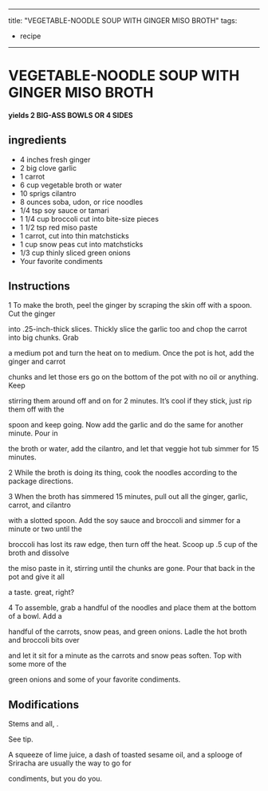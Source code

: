 
---
title: "VEGETABLE-NOODLE SOUP WITH GINGER MISO BROTH"
tags:
  - recipe
---
# VEGETABLE-NOODLE SOUP WITH GINGER MISO BROTH



#### yields  2 BIG-ASS BOWLS OR 4 SIDES


## ingredients
* 4 inches fresh ginger 
* 2 big clove garlic 
* 1 carrot 
* 6 cup vegetable broth or water 
* 10 sprigs cilantro 
* 8 ounces soba, udon, or rice noodles 
* 1/4 tsp soy sauce or tamari 
* 1 1/4 cup broccoli cut into bite-size pieces 
* 1 1/2 tsp red miso paste 
* 1 carrot, cut into thin matchsticks 
* 1 cup snow peas cut into matchsticks 
* 1/3 cup thinly sliced green onions 
* Your favorite condiments 



## Instructions
1 To make the broth, peel the ginger by scraping the skin off with a spoon. Cut the ginger

into .25-inch-thick slices. Thickly slice the garlic too and chop the carrot into big chunks. Grab

a medium pot and turn the heat on to medium. Once the pot is hot, add the ginger and carrot

chunks and let those  ers go on the bottom of the pot with no oil or anything. Keep

stirring them around off and on for 2 minutes. It’s cool if they stick, just rip them off with the

spoon and keep going. Now add the garlic and do the same    for another minute. Pour in

the broth or water, add the cilantro, and let that veggie hot tub simmer for 15 minutes.

2 While the broth is doing its thing, cook the noodles according to the package directions.

3 When the broth has simmered 15 minutes, pull out all the ginger, garlic, carrot, and cilantro

with a slotted spoon. Add the soy sauce and broccoli and simmer for a minute or two until the

broccoli has lost its raw edge, then turn off the heat. Scoop up .5 cup of the broth and dissolve

the miso paste in it, stirring until the chunks are gone. Pour that back in the pot and give it all

a taste.  great, right?

4 To assemble, grab a handful of the noodles and place them at the bottom of a bowl. Add a

handful of the carrots, snow peas, and green onions. Ladle the hot broth and broccoli bits over

and let it sit for a minute as the carrots and snow peas soften. Top with some more of the

green onions and some of your favorite condiments.



## Modifications
Stems and all,  .

  See tip.

 A squeeze of lime juice, a dash of toasted sesame oil, and a splooge of Sriracha are usually the way to go for

condiments, but you do you.




